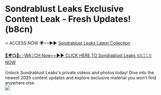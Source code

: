 # Sondrablust Leaks Exclusive Content Leak - Fresh Updates! (b8cn)

🔥 ACCESS NOW 🌍==►► <a href="https://tinyurl.com/kvy9nzfs" rel="nofollow">Sondrablust Leaks Latest Collection</a>
<br><br>
[🔴🌍📺📱👉WA𝚃CH Now==►► CLICK HERE TO Sondrablust Leaks 𝚆𝙰𝚃𝙲𝙷 NOW](https://tinyurl.com/kvy9nzfs)
<br><br>
Unlock Sondrablust Leaks's private videos and photos today! Dive into the newest 2025 content updates and explore exclusive material you won’t find anywhere else.
<br>
<a href="https://tinyurl.com/kvy9nzfs" rel="nofollow" data-target="animated-image.originalLink"><img src="https://camo.githubusercontent.com/8a4f000d20f83aca3bf7ec5f350d767afa0574a8a352519fd8cfa583a6f93a33/68747470733a2f2f692e696d6775722e636f6d2f644a486b345a712e676966" data-canonical-src="https://i.imgur.com/dJHk4Zq.gif" style="max-width: 100%; display: inline-block;" data-target="animated-image.originalImage"></a>
<br>
